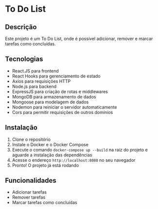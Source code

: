 # To Do List

## Descrição

Este projeto é um To Do List, onde é possível adicionar, remover e marcar tarefas como concluídas.

## Tecnologias

- React.JS para frontend
- React Hooks para gerenciamento de estado
- Axios para requisições HTTP
- Node.js para backend
- ExpressJS para criação de rotas e middlewares
- MongoDB para armazenamento de dados
- Mongoose para modelagem de dados
- Nodemon para reiniciar o servidor automaticamente
- Cors para permitir requisições de outros domínios

## Instalação

1. Clone o repositório
2. Instale o Docker e o Docker Compose
3. Execute o comando `docker-compose up --build` na raiz do projeto e aguarde a instalação das dependências
4. Acesse o endereço `http://localhost:8080` no seu navegador
5. Pronto! O projeto já está rodando

## Funcionalidades

- Adicionar tarefas
- Remover tarefas
- Marcar tarefas como concluídas
